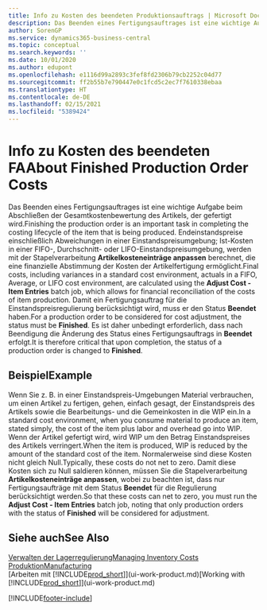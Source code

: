 ```yaml
---
title: Info zu Kosten des beendeten Produktionsauftrags | Microsoft Docs
description: Das Beenden eines Fertigungsauftrages ist eine wichtige Aufgabe beim Abschließen der Gesamtkostenbewertung des Artikels, der gefertigt wird. Endeinstandspreise (Abweichungen in einer Einstandspreisumgebung; Ist-Kosten in einer FIFO-, Durchschnitt- oder LIFO-Einstandspreisumgebung) werden mit der Stapelverarbeitung  Kosten anpassen Lagerreg. fakt berechnet.
author: SorenGP
ms.service: dynamics365-business-central
ms.topic: conceptual
ms.search.keywords: ''
ms.date: 10/01/2020
ms.author: edupont
ms.openlocfilehash: e1116d99a2893c3fef8fd2306b79cb2252c04d77
ms.sourcegitcommit: ff2b55b7e790447e0c1fcd5c2ec7f7610338ebaa
ms.translationtype: HT
ms.contentlocale: de-DE
ms.lasthandoff: 02/15/2021
ms.locfileid: "5389424"
---
```

# <a name="about-finished-production-order-costs"></a><span data-ttu-id="6364e-104">Info zu Kosten des beendeten FA</span><span class="sxs-lookup"><span data-stu-id="6364e-104">About Finished Production Order Costs</span></span>
<span data-ttu-id="6364e-105">Das Beenden eines Fertigungsauftrages ist eine wichtige Aufgabe beim Abschließen der Gesamtkostenbewertung des Artikels, der gefertigt wird.</span><span class="sxs-lookup"><span data-stu-id="6364e-105">Finishing the production order is an important task in completing the costing lifecycle of the item that is being produced.</span></span> <span data-ttu-id="6364e-106">Endeinstandspreise einschließlich Abweichungen in einer Einstandspreisumgebung; Ist-Kosten in einer FIFO-, Durchschnitt- oder LIFO-Einstandspreisumgebung, werden mit der Stapelverarbeitung **Artikelkosteneinträge anpassen** berechnet, die eine finanzielle Abstimmung der Kosten der Artikelfertigung ermöglicht.</span><span class="sxs-lookup"><span data-stu-id="6364e-106">Final costs, including variances in a standard cost environment, actuals in a FIFO, Average, or LIFO cost environment, are calculated using the **Adjust Cost - Item Entries** batch job, which allows for financial reconciliation of the costs of item production.</span></span> <span data-ttu-id="6364e-107">Damit ein Fertigungsauftrag für die Einstandspreisregulierung berücksichtigt wird, muss er den Status **Beendet** haben.</span><span class="sxs-lookup"><span data-stu-id="6364e-107">For a production order to be considered for cost adjustment, the status must be **Finished**.</span></span> <span data-ttu-id="6364e-108">Es ist daher unbedingt erforderlich, dass nach Beendigung die Änderung des Status eines Fertigungsauftrags in **Beendet** erfolgt.</span><span class="sxs-lookup"><span data-stu-id="6364e-108">It is therefore critical that upon completion, the status of a production order is changed to **Finished**.</span></span>  

## <a name="example"></a><span data-ttu-id="6364e-109">Beispiel</span><span class="sxs-lookup"><span data-stu-id="6364e-109">Example</span></span>  
 <span data-ttu-id="6364e-110">Wenn Sie z. B. in einer Einstandspreis-Umgebungen Material verbrauchen, um einen Artikel zu fertigen, gehen, einfach gesagt, der Einstandspreis des Artikels sowie die Bearbeitungs- und die Gemeinkosten in die WIP ein.</span><span class="sxs-lookup"><span data-stu-id="6364e-110">In a standard cost environment, when you consume material to produce an item, stated simply, the cost of the item plus labor and overhead go into WIP.</span></span> <span data-ttu-id="6364e-111">Wenn der Artikel gefertigt wird, wird WIP um den Betrag Einstandspreises des Artikels verringert.</span><span class="sxs-lookup"><span data-stu-id="6364e-111">When the item is produced, WIP is reduced by the amount of the standard cost of the item.</span></span> <span data-ttu-id="6364e-112">Normalerweise sind diese Kosten nicht gleich Null.</span><span class="sxs-lookup"><span data-stu-id="6364e-112">Typically, these costs do not net to zero.</span></span> <span data-ttu-id="6364e-113">Damit diese Kosten sich zu Null saldieren können, müssen Sie die Stapelverarbeitung **Artikelkosteneinträge anpassen**, wobei zu beachten ist, dass nur Fertigungsaufträge mit dem Status **Beendet** für die Regulierung berücksichtigt werden.</span><span class="sxs-lookup"><span data-stu-id="6364e-113">So that these costs can net to zero, you must run the **Adjust Cost - Item Entries** batch job, noting that only production orders with the status of **Finished** will be considered for adjustment.</span></span>  

## <a name="see-also"></a><span data-ttu-id="6364e-114">Siehe auch</span><span class="sxs-lookup"><span data-stu-id="6364e-114">See Also</span></span>  
[<span data-ttu-id="6364e-115">Verwalten der Lagerregulierung</span><span class="sxs-lookup"><span data-stu-id="6364e-115">Managing Inventory Costs</span></span>](finance-manage-inventory-costs.md)  
[<span data-ttu-id="6364e-116">Produktion</span><span class="sxs-lookup"><span data-stu-id="6364e-116">Manufacturing</span></span>](production-manage-manufacturing.md)  
<span data-ttu-id="6364e-117">[Arbeiten mit [!INCLUDE[prod_short](includes/prod_short.md)]](ui-work-product.md)</span><span class="sxs-lookup"><span data-stu-id="6364e-117">[Working with [!INCLUDE[prod_short](includes/prod_short.md)]](ui-work-product.md)</span></span>


[!INCLUDE[footer-include](includes/footer-banner.md)]